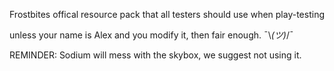 Frostbites offical resource pack that all testers should use when play-testing

unless your name is Alex and you modify it, then fair enough. ¯\\_(ツ)_/¯



REMINDER: Sodium will mess with the skybox, we suggest not using it.

